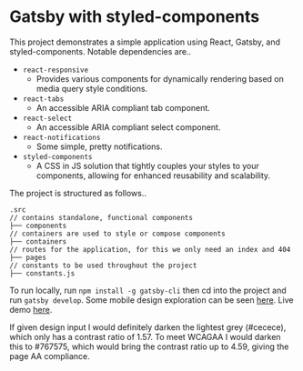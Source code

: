 # Gatsby with styled-components

This project demonstrates a simple application using React, Gatsby, and styled-components. Notable dependencies are..

- `react-responsive`
  - Provides various components for dynamically rendering based on media query style conditions.
- `react-tabs`
  - An accessible ARIA compliant tab component.
- `react-select`
  - An accessible ARIA compliant select component.
- `react-notifications`
  - Some simple, pretty notifications.
- `styled-components`
  - A CSS in JS solution that tightly couples your styles to your components, allowing for enhanced reusability and scalability.

The project is structured as follows..

    .src
    // contains standalone, functional components
    ├── components
    // containers are used to style or compose components
    ├── containers
    // routes for the application, for this we only need an index and 404
    ├── pages
    // constants to be used throughout the project
    ├── constants.js

To run locally, run `npm install -g gatsby-cli` then cd into the project and run `gatsby develop`.
Some mobile design exploration can be seen [here](https://www.figma.com/file/UkgRIj9eGAJdrS2qfy05RhI8/Untitled?node-id=0%3A1). Live demo [here](https://gatsby-styled-components-demo.netlify.com/).

If given design input I would definitely darken the lightest grey (#cecece), which only has a contrast ratio of 1.57. To meet WCAGAA I would darken this to #767575, which would bring the contrast ratio up to 4.59, giving the page AA compliance.
